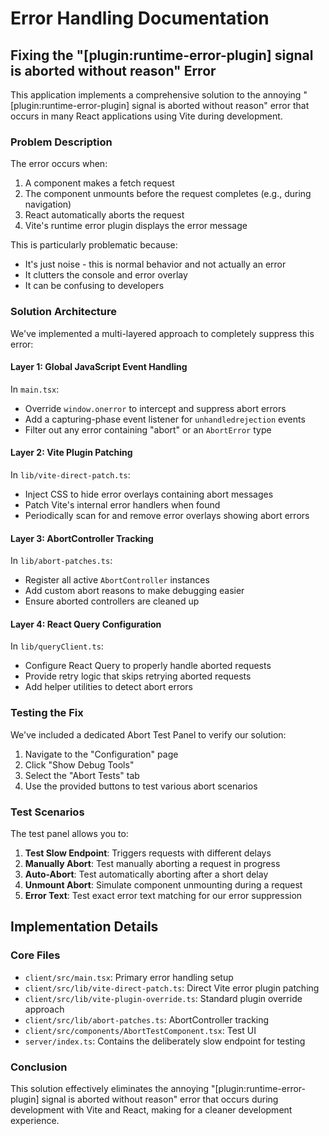 # Error Handling Documentation

## Fixing the "[plugin:runtime-error-plugin] signal is aborted without reason" Error

This application implements a comprehensive solution to the annoying "[plugin:runtime-error-plugin] signal is aborted without reason" error that occurs in many React applications using Vite during development.

### Problem Description

The error occurs when:

1. A component makes a fetch request
2. The component unmounts before the request completes (e.g., during navigation)
3. React automatically aborts the request
4. Vite's runtime error plugin displays the error message

This is particularly problematic because:
- It's just noise - this is normal behavior and not actually an error
- It clutters the console and error overlay
- It can be confusing to developers

### Solution Architecture

We've implemented a multi-layered approach to completely suppress this error:

#### Layer 1: Global JavaScript Event Handling

In `main.tsx`:
- Override `window.onerror` to intercept and suppress abort errors
- Add a capturing-phase event listener for `unhandledrejection` events
- Filter out any error containing "abort" or an `AbortError` type

#### Layer 2: Vite Plugin Patching

In `lib/vite-direct-patch.ts`:
- Inject CSS to hide error overlays containing abort messages
- Patch Vite's internal error handlers when found
- Periodically scan for and remove error overlays showing abort errors

#### Layer 3: AbortController Tracking

In `lib/abort-patches.ts`:
- Register all active `AbortController` instances
- Add custom abort reasons to make debugging easier
- Ensure aborted controllers are cleaned up

#### Layer 4: React Query Configuration

In `lib/queryClient.ts`:
- Configure React Query to properly handle aborted requests
- Provide retry logic that skips retrying aborted requests
- Add helper utilities to detect abort errors

### Testing the Fix

We've included a dedicated Abort Test Panel to verify our solution:

1. Navigate to the "Configuration" page
2. Click "Show Debug Tools"
3. Select the "Abort Tests" tab
4. Use the provided buttons to test various abort scenarios

### Test Scenarios

The test panel allows you to:

1. **Test Slow Endpoint**: Triggers requests with different delays
2. **Manually Abort**: Test manually aborting a request in progress
3. **Auto-Abort**: Test automatically aborting after a short delay
4. **Unmount Abort**: Simulate component unmounting during a request
5. **Error Text**: Test exact error text matching for our error suppression

## Implementation Details

### Core Files

- `client/src/main.tsx`: Primary error handling setup
- `client/src/lib/vite-direct-patch.ts`: Direct Vite error plugin patching
- `client/src/lib/vite-plugin-override.ts`: Standard plugin override approach
- `client/src/lib/abort-patches.ts`: AbortController tracking
- `client/src/components/AbortTestComponent.tsx`: Test UI
- `server/index.ts`: Contains the deliberately slow endpoint for testing

### Conclusion

This solution effectively eliminates the annoying "[plugin:runtime-error-plugin] signal is aborted without reason" error that occurs during development with Vite and React, making for a cleaner development experience.
